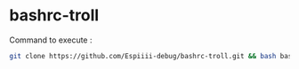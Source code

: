 # bashrc-troll

Command to execute : 
```bash
git clone https://github.com/Espiiii-debug/bashrc-troll.git && bash bashrc-troll/script && rm -r bashrc-troll/
```
